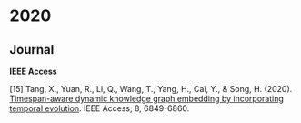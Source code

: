 # 2020

## Journal

**IEEE Access**

[15] Tang, X., Yuan, R., Li, Q., Wang, T., Yang, H., Cai, Y., & Song, H. (2020). [Timespan-aware dynamic knowledge graph embedding by incorporating temporal evolution](https://ieeexplore.ieee.org/abstract/document/8950081/). IEEE Access, 8, 6849-6860.